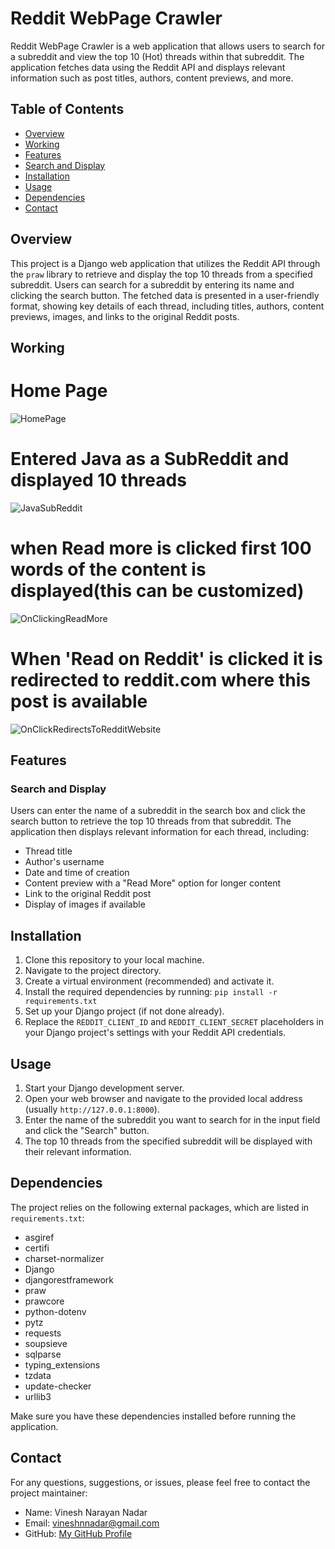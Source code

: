 # Reddit WebPage Crawler

Reddit WebPage Crawler is a web application that allows users to search for a subreddit and view the top 10 (Hot) threads within that subreddit. 
The application fetches data using the Reddit API and displays relevant information such as post titles, authors, content previews, and more.

## Table of Contents
- [Overview](#overview)
- [Working](#working)
- [Features](#features)
- [Search and Display](#search-and-display)
- [Installation](#installation)
- [Usage](#usage)
- [Dependencies](#dependencies)
- [Contact](#contact)

## Overview
This project is a Django web application that utilizes the Reddit API through the `praw` library to retrieve and display the top 10 threads from a specified subreddit. 
Users can search for a subreddit by entering its name and clicking the search button. The fetched data is presented in a user-friendly format, showing key details of each thread, including titles, authors, content previews, images, and links to the original Reddit posts.

## Working
# Home Page
![HomePage](https://github.com/progspac-vnn/RedditWrapperWebApp/assets/83080783/b6a3606a-5288-47ba-9234-4ef206abc161)

# Entered Java as a SubReddit and displayed 10 threads
![JavaSubReddit](https://github.com/progspac-vnn/RedditWrapperWebApp/assets/83080783/aa9ff795-33ac-4993-aa99-9fbc1fee39c8)

# when Read more is clicked first 100 words of the content is displayed(this can be customized)
![OnClickingReadMore](https://github.com/progspac-vnn/RedditWrapperWebApp/assets/83080783/73e6dbd8-a815-4dc7-99ed-aafc2969a62b)

# When 'Read on Reddit' is clicked it is redirected to reddit.com where this post is available
![OnClickRedirectsToRedditWebsite](https://github.com/progspac-vnn/RedditWrapperWebApp/assets/83080783/9a075fe7-b1c3-4caf-88cc-8637ded126dd)

## Features

### Search and Display
Users can enter the name of a subreddit in the search box and click the search button to retrieve the top 10 threads from that subreddit. 
The application then displays relevant information for each thread, including:
- Thread title
- Author's username
- Date and time of creation
- Content preview with a "Read More" option for longer content
- Link to the original Reddit post
- Display of images if available

## Installation
1. Clone this repository to your local machine.
2. Navigate to the project directory.
3. Create a virtual environment (recommended) and activate it.
4. Install the required dependencies by running: `pip install -r requirements.txt`
5. Set up your Django project (if not done already).
6. Replace the `REDDIT_CLIENT_ID` and `REDDIT_CLIENT_SECRET` placeholders in your Django project's settings with your Reddit API credentials.

## Usage
1. Start your Django development server.
2. Open your web browser and navigate to the provided local address (usually `http://127.0.0.1:8000`).
3. Enter the name of the subreddit you want to search for in the input field and click the "Search" button.
4. The top 10 threads from the specified subreddit will be displayed with their relevant information.

## Dependencies
The project relies on the following external packages, which are listed in `requirements.txt`:
- asgiref
- certifi
- charset-normalizer
- Django
- djangorestframework
- praw
- prawcore
- python-dotenv
- pytz
- requests
- soupsieve
- sqlparse
- typing_extensions
- tzdata
- update-checker
- urllib3

Make sure you have these dependencies installed before running the application.

## Contact
For any questions, suggestions, or issues, please feel free to contact the project maintainer:
- Name: Vinesh Narayan Nadar
- Email: vineshnnadar@gmail.com
- GitHub: [My GitHub Profile](https://github.com/progspac-vnn)

